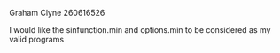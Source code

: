 Graham Clyne
260616526

I would like the sinfunction.min and options.min to be considered as my valid programs